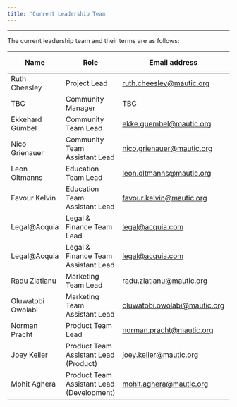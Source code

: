 ```yaml
---
title: 'Current Leadership Team'
---
```


---
The current leadership team and their terms are as follows:

| Name      | Role     | Email address | Term commenced | Term ends |
|-----------|--------------------|-----------------------|-----------------|---------------|
| Ruth Cheesley         |  Project Lead                  |  ruth.cheesley@mautic.org                     |  N/A               | N/A              |
| TBC | Community Manager | TBC |  | N/A      |
| Ekkehard Gümbel           | Community Team Lead                   | ekke.guembel@mautic.org                      |                 |               |
| Nico Grienauer          | Community Team Assistant Lead                   | nico.grienauer@mautic.org                      |                 |               |
| Leon Oltmanns         | Education Team Lead                   | leon.oltmanns@mautic.org                      |                 |               |
| Favour Kelvin         | Education Team Assistant Lead                   | favour.kelvin@mautic.org                      |                 |               |
| Legal@Acquia       | Legal & Finance Team Lead                   | legal@acquia.com                     |                 |               |
| Legal@Acquia         | Legal & Finance Team Assistant Lead                   | legal@acquia.com                      |                 |               |
| Radu Zlatianu        | Marketing Team Lead                   | radu.zlatianu@mautic.org                      |                 |               |
| Oluwatobi Owolabi        | Marketing Team Assistant Lead                  | oluwatobi.owolabi@mautic.org                      |                 |               |
| Norman Pracht         | Product Team Lead                   | norman.pracht@mautic.org                      |                 |               |
| Joey Keller      | Product Team Assistant Lead (Product)                  | joey.keller@mautic.org                      |                 |               |
| Mohit Aghera     | Product Team Assistant Lead (Development)                  | mohit.aghera@mautic.org                      |                 |               |
